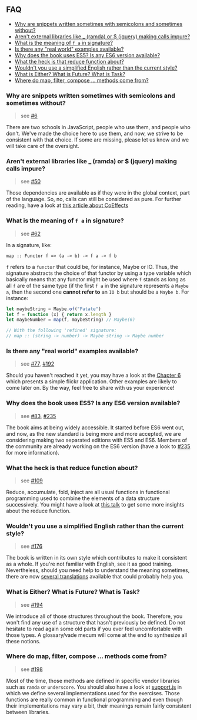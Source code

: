 ## FAQ

- [Why are snippets written sometimes with semicolons and sometimes
  without?](#why-are-snippets-written-sometimes-with-semicolons-and-sometimes-without)
- [Aren't external libraries like _ (ramda) or $ (jquery) making calls impure?](#arent-external-libraries-like-_-ramda-or--jquery-making-calls-impure)
- [What is the meaning of `f a` in signature?](#what-is-the-meaning-of-f-a-in-signature)
- [Is there any "real world" examples available?](#is-there-any-real-world-examples-available)
- [Why does the book uses ES5? Is any ES6 version available?](#why-does-the-book-uses-es5-is-any-es6-version-available)
- [What the heck is that reduce function about?](#what-the-heck-is-that-reduce-function-about)
- [Wouldn't you use a simplified English rather than the current style?](#wouldnt-you-use-a-simplified-english-rather-than-the-current-style)
- [What is Either? What is Future? What is Task?](#what-is-either-what-is-future-what-is-task)
- [Where do map, filter, compose ... methods come from?](#where-do-map-filter-compose--methods-come-from)

### Why are snippets written sometimes with semicolons and sometimes without?

> see [#6]

There are two schools in JavaScript, people who use them, and people who don't.  We've made the
choice here to use them, and now, we strive to be consistent with that choice. If some are
missing, please let us know and we will take care of the oversight.

### Aren't external libraries like _ (ramda) or $ (jquery) making calls impure?

> see [#50]

Those dependencies are available as if they were in the global context, part of the language.
So, no, calls can still be considered as pure.
For further reading, have a look at [this article about
CoEffects](http://tomasp.net/blog/2014/why-coeffects-matter/)

### What is the meaning of `f a` in signature?

> see [#62]

In a signature, like:

`map :: Functor f => (a -> b) -> f a -> f b`

`f` refers to a `functor` that could be, for instance, Maybe or IO. Thus, the signature abstracts
the choice of that functor by using a type variable which basically means that any functor
might be used where `f` stands as long as all `f` are of the same type (if the first `f a` in
the signature represents a `Maybe a`, then the second one **cannot refer to** an `IO b` but
should be a `Maybe b`. For instance:

```javascript
let maybeString = Maybe.of("Patate")
let f = function (x) { return x.length }
let maybeNumber = map(f, maybeString) // Maybe(6)

// With the following 'refined' signature:
// map :: (string -> number) -> Maybe string -> Maybe number
```

### Is there any "real world" examples available?

> see [#77], [#192]

Should you haven't reached it yet, you may have a look at the [Chapter
6](https://github.com/MostlyAdequate/mostly-adequate-guide/blob/master/ch6.md) which presents a
simple flickr application.
Other examples are likely to come later on. By the way, feel free to share with us your
experience!

### Why does the book uses ES5? Is any ES6 version available?

> see [#83], [#235]

The book aims at being widely accessible. It started before ES6 went out, and now, as the new
standard is being more and more accepted, we are considering making two separated editions with
ES5 and ES6. Members of the community are already working on the ES6 version (have a look to
[#235] for more information).

### What the heck is that reduce function about?

> see [#109]

Reduce, accumulate, fold, inject are all usual functions in functional programming used to
combine the elements of a data structure successively. You might have a look at [this
talk](https://www.youtube.com/watch?v=JZSoPZUoR58&ab_channel=NewCircleTraining) to get some
more insights about the reduce function.

### Wouldn't you use a simplified English rather than the current style?

> see [#176]

The book is written in its own style which contributes to make it consistent as a whole. If
you're not familiar with English, see it as good training. Nevertheless, should you need help
to understand the meaning sometimes, there are now [several
translations](https://github.com/MostlyAdequate/mostly-adequate-guide/blob/master/TRANSLATIONS.md)
available that could probably help you.

### What is Either? What is Future? What is Task?

> see [#194]

We introduce all of those structures throughout the book. Therefore, you won't find any use of a
structure that hasn't previously be defined. Do not hesitate to read again some old parts if
you ever feel uncomfortable with those types.
A glossary/vade mecum will come at the end to synthesize all these notions.

### Where do map, filter, compose ... methods come from?

> see [#198]

Most of the time, those methods are defined in specific vendor libraries such as `ramda` or
`underscore`. You should also have a look at
[support.js](https://github.com/MostlyAdequate/mostly-adequate-guide/blob/master/code%2Fpart1_exercises%2Fsupport.js)
in which we define several implementations used for the exercises. Those functions are really
common in functional programming and even though their implementations may vary a bit, their
meanings remain fairly consistent between libraries.


[#6]: https://github.com/MostlyAdequate/mostly-adequate-guide/issues/6
[#50]: https://github.com/MostlyAdequate/mostly-adequate-guide/issues/50
[#62]: https://github.com/MostlyAdequate/mostly-adequate-guide/issues/62
[#77]: https://github.com/MostlyAdequate/mostly-adequate-guide/issues/77
[#83]: https://github.com/MostlyAdequate/mostly-adequate-guide/issues/83
[#109]: https://github.com/MostlyAdequate/mostly-adequate-guide/issues/109
[#176]: https://github.com/MostlyAdequate/mostly-adequate-guide/issues/176
[#192]: https://github.com/MostlyAdequate/mostly-adequate-guide/issues/192
[#194]: https://github.com/MostlyAdequate/mostly-adequate-guide/issues/194
[#198]: https://github.com/MostlyAdequate/mostly-adequate-guide/issues/198
[#235]: https://github.com/MostlyAdequate/mostly-adequate-guide/pull/235
